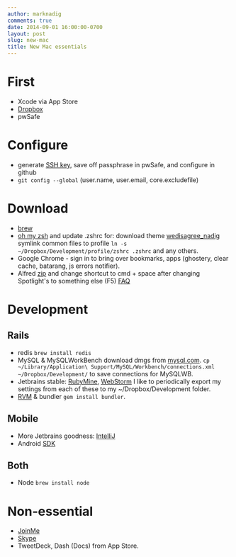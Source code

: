 ```yaml
---
author: marknadig
comments: true
date: 2014-09-01 16:00:00-0700
layout: post
slug: new-mac
title: New Mac essentials
---
```


# First
- Xcode via App Store
- [Dropbox](http://www.dropbox.com)
- pwSafe

# Configure
- generate [SSH key](https://help.github.com/articles/generating-ssh-keys), save off passphrase in pwSafe, and configure in github
- `git config --global` (user.name, user.email, core.excludefile)

# Download
- [brew](http://brew.sh)
- [oh my zsh](https://github.com/robbyrussell/oh-my-zsh) and update .zshrc for:
  download theme [wedisagree_nadig](https://github.com/marknadig/oh-my-zsh-themes)
  symlink common files to profile `ln -s ~/Dropbox/Development/profile/zshrc .zshrc` and any others.
- Google Chrome - sign in to bring over bookmarks, apps (ghostery, clear cache, batarang, js errors notifier).
- Alfred [zip](http://www.alfredapp.com/) and change shortcut to cmd + space after changing Spotlight's to something else (F5) [FAQ](http://support.alfredapp.com/kb:cmd-space)

# Development

## Rails
- redis `brew install redis`
- MySQL & MySQLWorkBench download dmgs from [mysql.com](http://mysql.com).
  `cp ~/Library/Application\ Support/MySQL/Workbench/connections.xml ~/Dropbox/Development/` to save connections for MySQLWB.
- Jetbrains stable: [RubyMine](http://www.jetbrains.com/ruby/), [WebStorm](http://www.jetbrains.com/webstorm/)
  I like to periodically export my settings from each of these to my ~/Dropbox/Development folder.
- [RVM](http://get.rvm.io) & bundler `gem install bundler`.

## Mobile
- More Jetbrains goodness: [IntelliJ](http://www.jetbrains.com/idea/)
- Android [SDK](http://developer.android.com/sdk)

## Both
- Node `brew install node`

# Non-essential
- [JoinMe](http://www.join.me)
- [Skype](http://www.skype.com)
- TweetDeck, Dash (Docs) from App Store.

